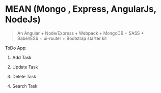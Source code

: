 # MEAN (Mongo , Express, AngularJs, NodeJs)
> An Angular + Node/Express + Webpack + MongoDB + SASS + Babel/ES6 + ui-router + Bootstrap starter kit

ToDo App:

1. Add Task

2. Update Task

3. Delete Task

4. Search Task
